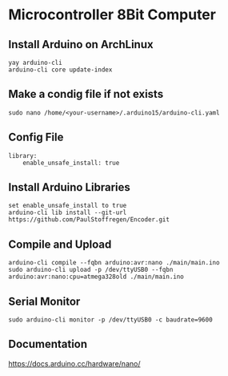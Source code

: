# Microcontroller 8Bit Computer

## Install Arduino on ArchLinux

    yay arduino-cli
    arduino-cli core update-index

## Make a condig file if not exists

    sudo nano /home/<your-username>/.arduino15/arduino-cli.yaml

## Config File
    library:
        enable_unsafe_install: true

## Install Arduino Libraries

    set enable_unsafe_install to true
    arduino-cli lib install --git-url https://github.com/PaulStoffregen/Encoder.git

## Compile and Upload

    arduino-cli compile --fqbn arduino:avr:nano ./main/main.ino
    sudo arduino-cli upload -p /dev/ttyUSB0 --fqbn arduino:avr:nano:cpu=atmega328old ./main/main.ino

## Serial Monitor

    sudo arduino-cli monitor -p /dev/ttyUSB0 -c baudrate=9600

## Documentation
https://docs.arduino.cc/hardware/nano/
